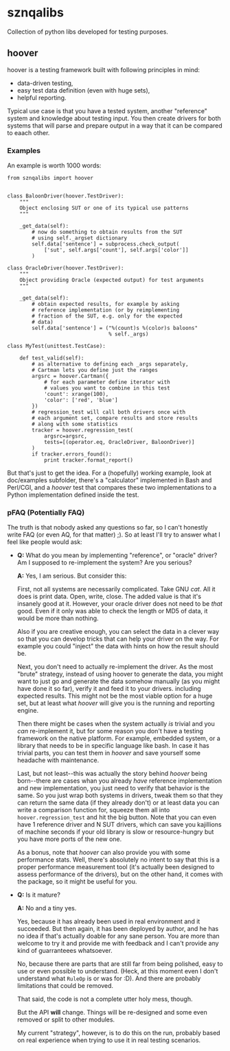 sznqalibs
=========

Collection of python libs developed for testing purposes.


hoover
------

hoover is a testing framework built with following principles
in mind:

 *  data-driven testing,
 *  easy test data definition (even with huge sets),
 *  helpful reporting.

Typical use case is that you have a tested system, another
"reference" system and knowledge about testing input.  You then
create drivers for both systems that will parse and prepare
output in a way that it can be compared to eaach other.


### Examples ###

An example is worth 1000 words:

    from sznqalibs import hoover


    class BaloonDriver(hoover.TestDriver):
        """
        Object enclosing SUT or one of its typical use patterns
        """

        _get_data(self):
            # now do something to obtain results from the SUT
            # using self._argset dictionary
            self.data['sentence'] = subprocess.check_output(
                ['sut', self.args['count'], self.args['color']]
            )

    class OracleDriver(hoover.TestDriver):
        """
        Object providing Oracle (expected output) for test arguments
        """

        _get_data(self):
            # obtain expected results, for example by asking
            # reference implementation (or by reimplementing
            # fraction of the SUT, e.g. only for the expected
            # data)
            self.data['sentence'] = ("%(count)s %(color)s baloons"
                                     % self._args)

    class MyTest(unittest.TestCase):

        def test_valid(self):
            # as alternative to defining each _args separately,
            # Cartman lets you define just the ranges
            argsrc = hoover.Cartman({
                # for each parameter define iterator with
                # values you want to combine in this test
                'count': xrange(100),
                'color': ['red', 'blue']
            })
            # regression_test will call both drivers once with
            # each argument set, compare results and store results
            # along with some statistics
            tracker = hoover.regression_test(
                argsrc=argsrc,
                tests=[(operator.eq, OracleDriver, BaloonDriver)]
            )
            if tracker.errors_found():
                print tracker.format_report()

But that's just to get the idea.  For a (hopefully) working
example, look at doc/examples subfolder, there's a "calculator"
implemented in Bash and Perl/CGI, and a *hoover* test that
compares these two implementations to a Python implementation
defined inside the test.


### pFAQ (Potentially FAQ) ###

The truth is that nobody asked any questions so far, so I can't
honestly write FAQ (or even AQ, for that matter) ;).  So at
least I'll try to answer what I feel like people would ask:

 *  **Q:** What do you mean by implementing "reference", or
    "oracle" driver?  Am I supposed to re-implement the system?
    Are you serious?

    **A:** Yes, I am serious.  But consider this:

    First, not all systems are necessarily complicated.  Take
    GNU *cat*.  All  it does is print data.  Open, write,
    close.  The added value is that it's insanely good at it.
    However, your oracle driver does not need to be *that*
    good.  Even if it only was able to check the length or
    MD5 of data, it would be more than nothing.

    Also if you are creative enough, you can select the data
    in a clever way so that you can develop tricks that can
    help your driver on the way.   For example you could
    "inject" the data with hints on how the result should be.

    Next, you don't need to actually re-implement the driver.
    As
    the most "brute" strategy, instead of using hoover to
    generate the data, you might want to just go and generate
    the data somehow manually (as you might have done it so
    far), verify it and feed it to your drivers. including
    expected results.  This might not be the most viable option
    for a huge set, but at least what *hoover* will give you is
    the running and reporting engine.

    Then there might be cases when the system actually *is*
    trivial and you *can* re-implement it, but for some reason
    you don't have a testing framework on the native platform.
    For example, embedded system, or a library that needs to
    be in specific language like bash.  In case it has trivial
    parts, you can test them in *hoover* and save yourself
    some headache with maintenance.

    Last, but not least--this was actually the story behind
    *hoover* being born--there are cases whan you already
    *have* reference implementation and new implementation, you
    just need to verify that behavior is the same.  So you just
    wrap both systems in drivers, tweak them so that they can
    return the same data (if they already don't) or at least
    data you can write a comparison function for, squeeze them
    all into `hoover.regression_test` and hit the big button.
    Note that you can even have 1 reference driver and N SUT
    drivers, which can save you kajillions of machine seconds
    if your old library is slow or resource-hungry but you have
    more ports of the new one.

    As a bonus, note that *hoover* can also provide you with
    some performance stats.  Well, there's absolutely no intent
    to say that this is a proper performance measurement tool
    (it's actually been designed to assess performance of the
    drivers), but on the other hand, it comes with the package,
    so it might be useful for you.

 *  **Q:** Is it mature?

    **A:** No and a tiny yes.

    Yes, because it has already been used in real environment
    and it succeeded.  But then again, it has been deployed by
    author, and he has no idea if that's actually doable for
    any sane person.  You are more than welcome to try it and
    provide me with feedback and I can't provide any kind of
    guarranteees whatsoever.

    No, because there are parts that are still far from being
    polished, easy to use  or even possible to understand.
    (Heck, at this moment even I don't understand what `RuleOp`
    is or was for :D).  And there are probably limitations that
    could be removed.

    That said, the code is not a complete utter holy mess,
    though.

    But the API **will** change.  Things will be re-designed
    and some even removed or split to other modules.

    My current "strategy", however, is to do this on the run,
    probably based on real  experience when trying to use it in
    real testing scenarios.

